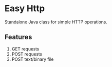 # Easy Http
Standalone Java class for simple HTTP operations.

## Features
1. GET requests
2. POST requests
3. POST text/binary file
